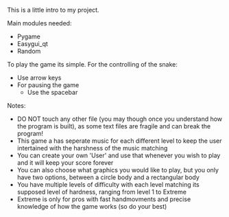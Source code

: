 This is a little intro to my project.

Main modules needed:
  - Pygame
  - Easygui_qt
  - Random


To play the game its simple.
For the controlling of the snake:
  - Use arrow keys
- For pausing the game
  - Use the spacebar


Notes:
  - DO NOT touch any other file (you may though once you understand how the program is built), as some text files are fragile and can break the program!
  - This game a has seperate music for each different level to keep the user intertained with the harshness of the music matching
  - You can create your own 'User' and use that whenever you wish to play and it will keep your score forever
  - You can also choose what graphics you would like to play, but you only have two options, between a circle body and a rectangular body
  - You have multiple levels of difficulty with each level matching its supposed level of hardness, ranging from level 1 to Extreme
  - Extreme is only for pros with fast handmovments and precise knowledge of how the game works (so do your best)